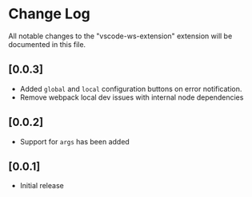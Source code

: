 # Change Log

All notable changes to the "vscode-ws-extension" extension will be documented in this file.

## [0.0.3]

- Added `global` and `local` configuration buttons on error notification.
- Remove webpack local dev issues with internal node dependencies

## [0.0.2]

- Support for `args` has been added

## [0.0.1]

- Initial release
